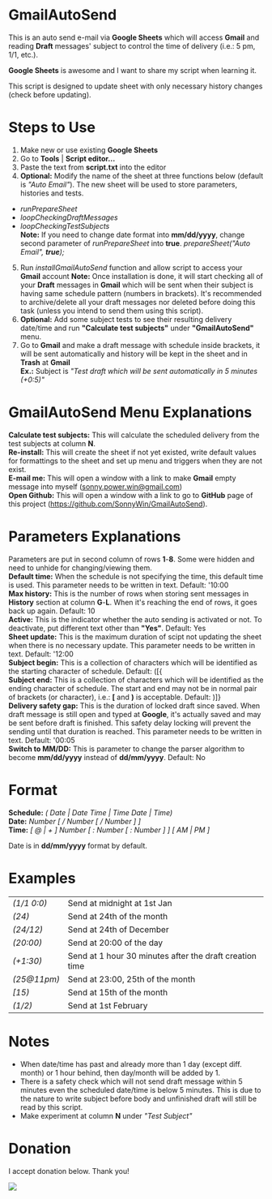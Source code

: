 GmailAutoSend
=============

This is an auto send e-mail via <b>Google Sheets</b> which will access <b>Gmail</b> and reading <b>Draft</b> messages' subject to control the time of delivery (i.e.: 5 pm, 1/1,   etc.).

<b>Google Sheets</b> is awesome and I want to share my script when learning it.

This script is designed to update sheet with only necessary history changes (check before updating). 

Steps to Use
============
1. Make new or use existing <b>Google Sheets</b>
2. Go to <b>Tools</b> | <b>Script editor...</b>
3. Paste the text from <b>script.txt</b> into the editor
4. <b>Optional:</b> Modify the name of the sheet at three functions below (default is <i>"Auto Email"</i>). The new sheet will be used to store parameters, histories and tests.
  - <i>runPrepareSheet</i>
  - <i>loopCheckingDraftMessages</i>
  - <i>loopCheckingTestSubjects</i><br>
  <b>Note:</b> If you need to change date format into <b>mm/dd/yyyy</b>, change second parameter of <i>runPrepareSheet</i> into <b>true</b>.
    <i>prepareSheet("Auto Email", <b>true</b>);</i>
5. Run <i>installGmailAutoSend</i> function and allow script to access your <b>Gmail</b> account
    <b>Note:</b> Once installation is done, it will start checking all of your <b>Draft</b> messages in <b>Gmail</b> which will be sent when their subject is having same schedule pattern (numbers in brackets).
    It's recommended to archive/delete all your draft messages nor deleted before doing this task (unless you intend to send them using this script).
6. <b>Optional:</b> Add some subject tests to see their resulting delivery date/time and run <b>"Calculate test subjects"</b> under <b>"GmailAutoSend"</b> menu.
9. Go to <b>Gmail</b> and make a draft message with schedule inside brackets, it will be sent automatically and history will be kept in the sheet and in <b>Trash</b> at <b>Gmail</b><br>
   <b>Ex.:</b> Subject is <i>"Test draft which will be sent automatically in 5 minutes (+0:5)"</i>

GmailAutoSend Menu Explanations
===============================
<b>Calculate test subjects:</b> This will calculate the scheduled delivery from the test subjects at column <b>N</b>.<br>
<b>Re-install:</b> This will create the sheet if not yet existed, write default values for formattings to the sheet and set up menu and triggers when they are not exist.<br>
<b>E-mail me:</b> This will open a window with a link to make <b>Gmail</b> empty message into myself (<u>sonny.power.win@gmail.com</u>)<br>
<b>Open Github:</b> This will open a window with a link to go to <b>GitHub</b> page of this project (https://github.com/SonnyWin/GmailAutoSend).<br>

Parameters Explanations
=======================
Parameters are put in second column of rows <b>1</b>-<b>8</b>. Some were hidden and need to unhide for changing/viewing them.<br>
<b>Default time:</b> When the schedule is not specifying the time, this default time is used. This parameter needs to be written in text. Default: '10:00<br>
<b>Max history:</b> This is the number of rows when storing sent messages in <b>History</b> section at column <b>G</b>-<b>L</b>. When it's reaching the end of rows, it goes back up again. Default: 10<br>
<b>Active:</b> This is the indicator whether the auto sending is activated or not. To deactivate, put different text other than <b>"Yes"</b>. Default: Yes<br>
<b>Sheet update:</b> This is the maximum duration of scipt not updating the sheet when there is no necessary update. This parameter needs to be written in text. Default: '12:00<br>
<b>Subject begin:</b> This is a collection of characters which will be identified as the starting character of schedule. Default: ([{<br>
<b>Subject end:</b> This is a collection of characters which will be identified as the ending character of schedule. The start and end may not be in normal pair of brackets (or character), i.e.: <b>[</b> and <b>)</b> is acceptable. Default: )]}<br>
<b>Delivery safety gap:</b> This is the duration of locked draft since saved. When draft message is still open and typed at <b>Google</b>, it's actually saved and may be sent before draft is finished. This safety delay locking will prevent the sending until that duration is reached. This parameter needs to be written in text. Default: '00:05<br>
<b>Switch to MM/DD:</b> This is parameter to change the parser algorithm to become <b>mm/dd/yyyy</b> instead of <b>dd/mm/yyyy</b>. Default: No<br>


Format
======
 <b>Schedule:</b> <i>( Date | Date Time | Time Date | Time)</i><br>
 <b>Date:</b> <i>Number [ / Number [ / Number ] ]</i><br>
 <b>Time:</b> <i>[ @ | + ] Number [ : Number [ : Number ] ] [ AM | PM ]</i><br>

Date is in <b>dd/mm/yyyy</b> format by default.

Examples
========
<table>
  <tr><td><i>(1/1 0:0)</i></td><td>    Send at midnight at 1st Jan</td></tr>
  <tr><td><i>(24)</i></td><td>         Send at 24th of the month</td></tr>
  <tr><td><i>(24/12)</i></td><td>      Send at 24th of December</td></tr>
  <tr><td><i>(20:00)</i></td><td>      Send at 20:00 of the day</td></tr>
  <tr><td><i>(+1:30)</i></td><td>      Send at 1 hour 30 minutes after the draft creation time</td></tr>
  <tr><td><i>(25@11pm)</i></td><td>    Send at 23:00, 25th of the month</td></tr>
  <tr><td><i>[15)</i></td><td>         Send at 15th of the month</td></tr>
  <tr><td><i>(1/2)</i></td><td>        Send at 1st February</td></tr>
</table>

Notes
=====
  - When date/time has past and already more than 1 day (except diff. month) or 1 hour behind, then day/month will be added by 1.
  - There is a safety check which will not send draft message within 5 minutes even the scheduled date/time is below 5 minutes. This is due to the nature to write subject before body and unfinished draft will still be read by this script. 
  - Make experiment at column <b>N</b> under <i>"Test Subject"</i>

Donation
========

I accept donation below. Thank you!

<a href="https://www.paypal.com/cgi-bin/webscr?cmd=_donations&business=LYAG8ESEQFDM2&lc=AU&item_name=GmailAutoSend&currency_code=AUD&bn=PP%2dDonationsBF%3abtn_donateCC_LG%2egif%3aNonHosted"><img src="https://www.paypalobjects.com/en_AU/i/btn/btn_donateCC_LG.gif"></a>
